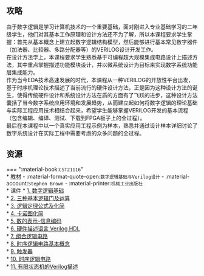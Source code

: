 ## 攻略  
由于数字逻辑是学习计算机技术的一个重要基础，面对刚进入专业基础学习的二年级学生，他们对其基本工作原理和设计方法还不为了解，所以本课程要求学生掌握：首先从基本概念上建立起数字逻辑结构模型，然后能够进行基本常见数字器件（加法器、比较器、多路分配器等）的VERILOG设计开发工作。  
在设计方法学上，本课程要求学生熟悉基于可编程超大规模集成电路设计上描述方法，其中重点掌握描述功能模块设计，并以微系统设计为目标来实现数字系统功能层集成能力。  
作为当今EDA技术高速发展的时代，本课程从一种VERILOG的开放性平台出发，基于时序机理论技术描述了当前流行的硬件设计方法，正是因为这种设计方法的诞生，使得传统硬件设计和系统设计方法在质的方面有了飞跃的进步，这种设计方法囊括了当今数字系统应用环境和发展趋势，从而建立起如何将数字逻辑的理论基础与实际工程应用技术相结合起来，希望学生能够掌握VERILOG开发的基本流程（包含编辑、编译、测试、下载到FPGA板子上的全过程）。  
最后在本课程中以一个真实应用工程示例为样本，熟悉并通过设计样本详细讨论了数字系统设计在实际工程中需要考虑的众多问题的全过程。  

## 资源  
=== ":material-book:`CST21116`"  
    * [教材](https://api.hanximeng.com/lanzou/?url=https://cqu-openlib.lanzout.com/i9JIq28sfjib&type=down) - :material-format-quote-open:`数字逻辑基础与Verilog设计` - :material-account:`Stephen Brown` - :material-printer:`机械工业出版社`  
    * 课件
        * [1. 数字逻辑基础](https://api.hanximeng.com/lanzou/?url=https://cqu-openlib.lanzout.com/iZby82boyr0j&type=down)  
        * [2. 三种基本逻辑门及运算](https://api.hanximeng.com/lanzou/?url=https://cqu-openlib.lanzout.com/irv822boyr7g&type=down)  
        * [3. 逻辑定理公式及化简](https://api.hanximeng.com/lanzou/?url=https://cqu-openlib.lanzout.com/iT5OJ2boyrti&type=down)  
        * [4. 卡诺图化简](https://api.hanximeng.com/lanzou/?url=https://cqu-openlib.lanzout.com/i8dMw2boys9e&type=down)  
        * [5. 数的表示-信息编码](https://api.hanximeng.com/lanzou/?url=https://cqu-openlib.lanzout.com/iH1512boyspa&type=down)  
        * [6. 硬件描述语言 Verilog HDL](https://api.hanximeng.com/lanzou/?url=https://cqu-openlib.lanzout.com/idYUT2boythi&type=down)  
        * [7. 组合逻辑电路](https://api.hanximeng.com/lanzou/?url=https://cqu-openlib.lanzout.com/i5Rff2boyu6d&type=down)  
        * [8. 时序逻辑电路基本概念](https://api.hanximeng.com/lanzou/?url=https://cqu-openlib.lanzout.com/i7U3F2boyu9g&type=down)  
        * [9. 触发器](https://api.hanximeng.com/lanzou/?url=https://cqu-openlib.lanzout.com/iRO612boyuli&type=down)  
        * [10. 时序逻辑电路](https://api.hanximeng.com/lanzou/?url=https://cqu-openlib.lanzout.com/ibADk2boywdc&type=down)  
        * [11. 有限状态机的Verilog描述](https://api.hanximeng.com/lanzou/?url=https://cqu-openlib.lanzout.com/i6mCy2boyx1g&type=down)  